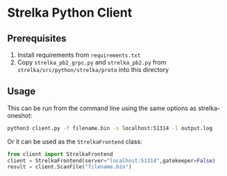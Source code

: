 # Strelka Python Client

## Prerequisites

1. Install requirements from `requirements.txt`
2. Copy `strelka_pb2_grpc.py` and `strelka_pb2.py` from `strelka/src/python/strelka/proto` into this directory

## Usage

This can be run from the command line using the same options as strelka-oneshot:

``` bash
python3 client.py -f filename.bin -s localhost:51314 -l output.log
```

Or it can be used as the `StrelkaFrontend` class:

``` python
from client import StrelkaFrontend
client = StrelkaFrontend(server="localhost:51314",gatekeeper=False)
result = client.ScanFile("filename.bin")
```
